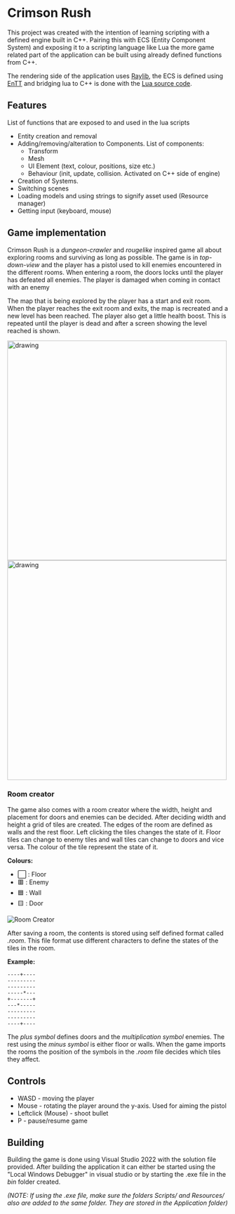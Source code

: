 # Crimson Rush
This project was created with the intention of learning scripting with a defined engine built in C++. Pairing this with ECS (Entity Component System) and exposing it to a scripting language like Lua the more game related part of the application can be built using already defined functions from C++.

The rendering side of the application uses [Raylib](https://github.com/raysan5/raylib), the ECS is defined using  [EnTT](https://github.com/skypjack/entt) and bridging lua to C++ is done with the [Lua source code](https://www.lua.org/home.html).

## Features
List of functions that are exposed to and used in the lua scripts
* Entity creation and removal
* Adding/removing/alteration to Components. List of components:
	* Transform
	* Mesh
	* UI Element (text, colour, positions, size etc.)
	* Behaviour (init, update, collision. Activated on C++ side of engine)
* Creation of Systems.
* Switching scenes
* Loading models and using strings to signify asset used (Resource manager)
* Getting input (keyboard, mouse)

## Game implementation
Crimson Rush is a *dungeon-crawler* and *rougelike* inspired game all about exploring rooms and surviving as long as possible. The game is in *top-down-view* and the player has a pistol used to kill enemies encountered in the different rooms. When entering a room, the doors locks until the player has defeated all enemies. The player is damaged when coming in contact with an enemy

The map that is being explored by the player has a start and exit room. When the player reaches the exit room and exits, the map is recreated and a new level has been reached. The player also get a little health boost.
This is repeated until the player is dead and after a screen showing the level reached is shown.

<img src="../assets/Enemy.png" alt="drawing" width="500"/> <img src="../assets/ExitRoom.png" alt="drawing" width="500"/>
 
### Room creator
The game also comes with a room creator where the width, height and placement for doors and enemies can be decided. After deciding width and height a grid of tiles are created. The edges of the room are defined as walls and the rest floor. Left clicking the tiles changes the state of it. Floor tiles can change to enemy tiles and wall tiles can change to doors and vice versa. The colour of the tile represent the state of it.

**Colours:**
* ⬜ : Floor
* 🟥 : Enemy
* 🟦 : Wall
* 🟨 : Door

![Room Creator](../assets/Room.png)

After saving a room, the contents is stored using self defined format called *.room*. This file format use different characters to define the states of the tiles in the room.

**Example:**

    ----+----
    ---------
    ---------
    -----*---
    +-------+
    ---*-----
    ---------
    ---------
    ----+----
  The *plus symbol* defines doors and the *multiplication symbol* enemies. The rest using the *minus symbol* is either floor or walls. When the game imports the rooms the position of the symbols in the *.room* file decides which tiles they affect.

## Controls
* WASD - moving the player
* Mouse - rotating the player around the y-axis. Used for aiming the pistol
* Leftclick (Mouse) - shoot bullet
* P - pause/resume game

## Building
Building the game is done using Visual Studio 2022 with the solution file provided. After building the application it can either be started using the "Local Windows Debugger" in visual studio or by starting the .exe file in the *bin* folder created. 

*(NOTE: If using the .exe file, make sure the folders *Scripts/* and *Resources/* also are added to the same folder. They are stored in the *Application* folder)*
